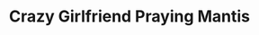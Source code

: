 ---
layout: post
title:  "Crazy Girlfriend Praying Mantis"
categories: meme-template
template_id: 89
---